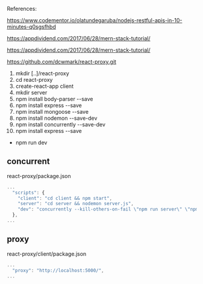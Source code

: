 <!-- react-proxy/README.md -->

References:

https://www.codementor.io/olatundegaruba/nodejs-restful-apis-in-10-minutes-q0sgsfhbd

https://appdividend.com/2017/06/28/mern-stack-tutorial/

https://appdividend.com/2017/06/28/mern-stack-tutorial/


https://github.com/dcwmark/react-proxy.git

1. mkdir [..]/react-proxy
1. cd react-proxy
1. create-react-app client
1. mkdir server
1. npm install body-parser --save
1. npm install express --save
1. npm install mongoose --save
1. npm install nodemon --save-dev
1. npm install concurrently --save-dev
1. npm install express --save

* npm run dev

## concurrent

react-proxy/package.json

```javascript
...
  "scripts": {
    "client": "cd client && npm start",
    "server": "cd server && nodemon server.js",
    "dev": "concurrently --kill-others-on-fail \"npm run server\" \"npm run client\""
  },
...
```

## proxy

react-proxy/client/package.json

```javascript
...
  "proxy": "http://localhost:5000/",
...

```

